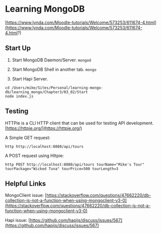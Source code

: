 # Learning MongoDB
[https://www.lynda.com/Moodle-tutorials/Welcome/573253/611674-4.html](https://www.lynda.com/Moodle-tutorials/Welcome/573253/611674-4.html?)


## Start Up

1. Start MongoDB Daemon/Server.
```mongod```

2. Start MongoDB Shell in another tab.
```mongo```

3. Start Hapi Server.
```
cd /Users/mike/Sites/Personal/learning-mongo-db/learning_mongo/Chapter3/03_02/Start
node index.js
```


## Testing

HTTPie is a CLI HTTP client that can be used for testing API development. [https://httpie.org/](https://httpie.org/)

A Simple GET request:
```
http http://localhost:8080/api/tours
```

A POST request using Httpie:
```
http POST http://localhost:8080/api/tours tourName="Mike's Tour" tourPackage="Wicked Tuna" tourPrice=500 tourLength=3
```


## Helpful Links

MongoClient issue:
[https://stackoverflow.com/questions/47662220/db-collection-is-not-a-function-when-using-mongoclient-v3-0](https://stackoverflow.com/questions/47662220/db-collection-is-not-a-function-when-using-mongoclient-v3-0)

Hapi issue:
[https://github.com/hapijs/discuss/issues/567](https://github.com/hapijs/discuss/issues/567)

